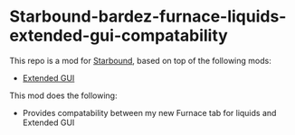 # Starbound-bardez-furnace-liquids-extended-gui-compatability

This repo is a mod for [Starbound](https://playstarbound.com/), based on top of the following mods:
- [Extended GUI](https://steamcommunity.com/sharedfiles/filedetails/?id=729426797) 

This mod does the following:
- Provides compatability between my new Furnace tab for liquids and Extended GUI